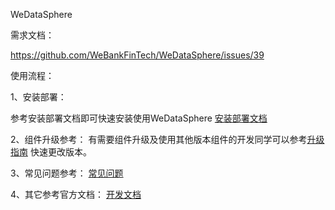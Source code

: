 WeDataSphere 

需求文档：

https://github.com/WeBankFinTech/WeDataSphere/issues/39

使用流程：

1、安装部署：

参考安装部署文档即可快速安装使用WeDataSphere
[安装部署文档](WeDataSphere/docs/dockers/cdh6.3.2/安装部署文档.md)

2、组件升级参考：
有需要组件升级及使用其他版本组件的开发同学可以参考[升级指南](WeDataSphere/docs/dockers/cdh6.3.2/升级指南.md) 快速更改版本。      


3、常见问题参考：
[常见问题](WeDataSphere/docs/dockers/cdh6.3.2/常见问题.md)


4、其它参考官方文档：
[开发文档](https://github.com/WeBankFinTech/DataSphereStudio-Doc/tree/main/zh_CN/%E5%BC%80%E5%8F%91%E6%96%87%E6%A1%A3)
